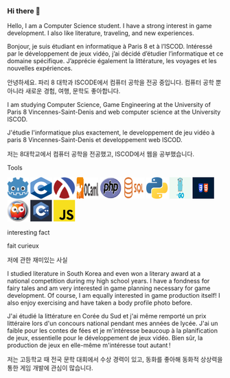 ### Hi there 👋
Hello, I am a Computer Science student. I have a strong interest in game development. I also like literature, traveling, and new experiences.


Bonjour, je suis étudiant en informatique à Paris 8 et à l’ISCOD. Intéressé par le développement de jeux vidéo, j’ai décidé d’étudier l’informatique et ce domaine spécifique. J’apprécie également la littérature, les voyages et les nouvelles expériences.


안녕하세요. 파리 8 대학과 ISCODE에서 컴퓨터 공학을 전공 중입니다. 컴퓨터 공학 뿐 아니라 새로운 경험, 여행, 문학도 좋아합니다. 


I am studying Computer Science, Game Engineering at the University of Paris 8 Vincennes-Saint-Denis and web computer science at the University ISCOD.

J'étudie l'informatique plus exactement, le developpement de jeu vidéo à paris 8 Vincennes-Saint-Denis et developpement web ISCOD.

저는 8대학교에서 컴퓨터 공학을 전공했고, ISCOD에서 웹을 공부했습니다.

Tools


<div>
  <img src="file-type-godot.256x243.png" width="50" height="50">
  <img src="C.png" width="50" height="50">
  <img src="1200px-Racket-logo.png" width="50" height="50">
  <img src="2560px-OCaml_Logo.png" width="50" height="50">
  <img src="PHP-logo.png" width="50" height="50">
  <img src="Sql_data_base_with_logo.png" width="50" height="50">
  <img src="file-type-python.512x508.png" width="50" height="50">
  <img src="golang.png" width="50" height="50">
  <img src="htmlcss.png" width="50" height="50">
  <img src="prolog.png" width="50" height="50">
  <img src="imageC++.jpeg" width="50" height="50">
   <img src="js.png" width="50" height="50">
</div>


interesting fact


fait curieux


저에 관한 재미있는 사실


I studied literature in South Korea and even won a literary award at a national competition during my high school years. I have a fondness for fairy tales and am very interested in game planning necessary for game development. Of course, I am equally interested in game production itself! I also enjoy exercising and have taken a body profile photo before.

J'ai étudié la littérature en Corée du Sud et j'ai même remporté un prix littéraire lors d'un concours national pendant mes années de lycée. J'ai un faible pour les contes de fées et 
je m'intéresse beaucoup à la planification de jeux, essentielle pour le développement de jeux vidéo. Bien sûr, la production de jeux en elle-même m'intéresse tout autant !


저는 고등학교 때 전국 문학 대회에서 수상 경력이 있고, 동화를 좋아해 동화적 상상력을 통한 게임 개발에 관심이 많습니다.

